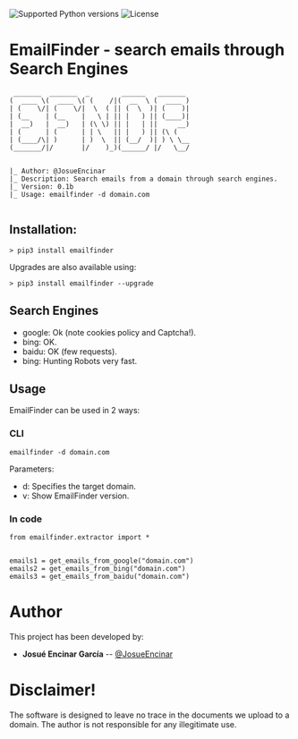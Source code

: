 ![Supported Python versions](https://img.shields.io/badge/python-3.6+-blue.svg?style=flat-square&logo=python)
![License](https://img.shields.io/badge/license-GNU-green.svg?style=flat-square&logo=gnu)

# **EmailFinder - search emails through Search Engines**

```
 _______  _______  _        ______   _______ 
(  ____ \(  ____ \( (    /|(  __  \ (  ____ )
| (    \/| (    \/|  \  ( || (  \  )| (    )|
| (__    | (__    |   \ | || |   ) || (____)|
|  __)   |  __)   | (\ \) || |   | ||     __)
| (      | (      | | \   || |   ) || (\ (   
| (____/\| )      | )  \  || (__/  )| ) \ \__
(_______/|/       |/    )_)(______/ |/   \__/
                                             

|_ Author: @JosueEncinar
|_ Description: Search emails from a domain through search engines.
|_ Version: 0.1b
|_ Usage: emailfinder -d domain.com


```

## Installation:

```
> pip3 install emailfinder
```

Upgrades are also available using:

```
> pip3 install emailfinder --upgrade
```

## Search Engines

* google: Ok (note cookies policy and Captcha!).
* bing: OK.
* baidu: OK (few requests).
* bing: Hunting Robots very fast.

## Usage 

EmailFinder can be used in 2 ways:

### CLI
```
emailfinder -d domain.com
```

Parameters:
* d: Specifies the target domain.
* v: Show EmailFinder version.

### In code
```
from emailfinder.extractor import *


emails1 = get_emails_from_google("domain.com")
emails2 = get_emails_from_bing("domain.com")
emails3 = get_emails_from_baidu("domain.com")
```

# Author

This project has been developed by:

* **Josué Encinar García** -- [@JosueEncinar](https://twitter.com/JosueEncinar)


# Disclaimer!

The software is designed to leave no trace in the documents we upload to a domain. The author is not responsible for any illegitimate use.
